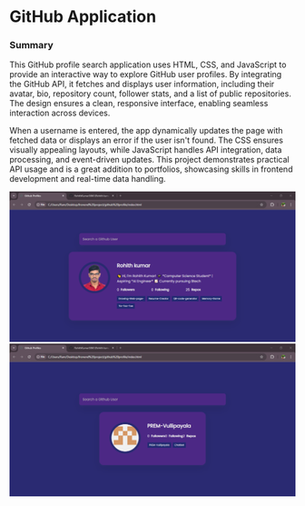 <h1>
  GitHub Application 
</h1>
<h3>
  Summary 
</h3>
<p>
  This GitHub profile search application uses HTML, CSS, and JavaScript to provide an interactive way to explore GitHub user profiles. By integrating the GitHub API, it fetches and displays user information, including their avatar, bio, repository count, follower stats, and a list of public repositories. The design ensures a clean, responsive interface, enabling seamless interaction across devices.

When a username is entered, the app dynamically updates the page with fetched data or displays an error if the user isn't found. The CSS ensures visually appealing layouts, while JavaScript handles API integration, data processing, and event-driven updates. This project demonstrates practical API usage and is a great addition to portfolios, showcasing skills in frontend development and real-time data handling.
</p>
<img src = "output1 me.png"> 
<img src = "output prem.png"> 
